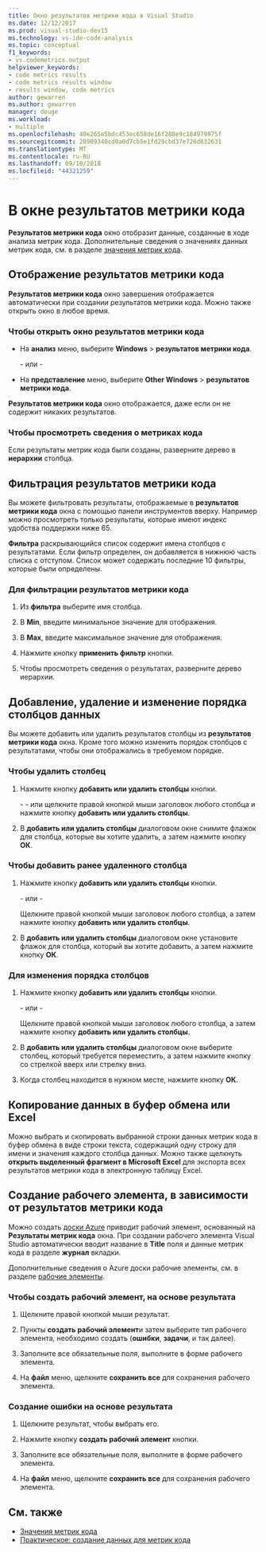 ```yaml
---
title: Окно результатов метрики кода в Visual Studio
ms.date: 12/12/2017
ms.prod: visual-studio-dev15
ms.technology: vs-ide-code-analysis
ms.topic: conceptual
f1_keywords:
- vs.codemetrics.output
helpviewer_keywords:
- code metrics results
- code metrics results window
- results window, code metrics
author: gewarren
ms.author: gewarren
manager: douge
ms.workload:
- multiple
ms.openlocfilehash: 40e265e5bdc453ec658de16f288e9c184979975f
ms.sourcegitcommit: 28909340cd0a0d7cb5e1fd29cbd37e726d832631
ms.translationtype: MT
ms.contentlocale: ru-RU
ms.lasthandoff: 09/10/2018
ms.locfileid: "44321259"
---
```

# <a name="using-the-code-metrics-results-window"></a>В окне результатов метрики кода

**Результатов метрики кода** окно отобразит данные, созданные в ходе анализа метрик кода. Дополнительные сведения о значениях данных метрик кода, см. в разделе [значения метрик кода](../code-quality/code-metrics-values.md).

## <a name="displaying-code-metrics-results"></a>Отображение результатов метрики кода

**Результатов метрики кода** окно завершения отображается автоматически при создании результатов метрики кода. Можно также открыть окно в любое время.

### <a name="to-display-the-code-metrics-results-window"></a>Чтобы открыть окно результатов метрики кода

- На **анализ** меню, выберите **Windows** > **результатов метрики кода**.

   \- или -

- На **представление** меню, выберите **Other Windows** > **результатов метрики кода**.

**Результатов метрики кода** окно отображается, даже если он не содержит никаких результатов.

### <a name="to-view-code-metrics-details"></a>Чтобы просмотреть сведения о метриках кода

Если результаты метрик кода были созданы, разверните дерево в **иерархии** столбца.

## <a name="filtering-code-metrics-results"></a>Фильтрация результатов метрики кода

Вы можете фильтровать результаты, отображаемые в **результатов метрики кода** окна с помощью панели инструментов вверху. Например можно просмотреть только результаты, которые имеют индекс удобства поддержки ниже 65.

**Фильтра** раскрывающийся список содержит имена столбцов с результатами. Если фильтр определен, он добавляется в нижнюю часть списка с отступом. Список может содержать последние 10 фильтры, которые были определены.

### <a name="to-filter-the-code-metrics-results"></a>Для фильтрации результатов метрики кода

1.  Из **фильтра** выберите имя столбца.

2.  В **Min**, введите минимальное значение для отображения.

3.  В **Max**, введите максимальное значение для отображения.

4.  Нажмите кнопку **применить фильтр** кнопки.

5.  Чтобы просмотреть сведения о результатах, разверните дерево иерархии.

## <a name="adding-removing-and-rearranging-data-columns"></a>Добавление, удаление и изменение порядка столбцов данных

Вы можете добавить или удалить результатов столбцы из **результатов метрики кода** окна. Кроме того можно изменить порядок столбцов с результатами, чтобы они отображались в требуемом порядке.

### <a name="to-remove-a-column"></a>Чтобы удалить столбец

1. Нажмите кнопку **добавить или удалить столбцы** кнопки.

     \- - или щелкните правой кнопкой мыши заголовок любого столбца и нажмите кнопку **добавить или удалить столбцы**.

1. В **добавить или удалить столбцы** диалоговом окне снимите флажок для столбца, которые вы хотите удалить, а затем нажмите кнопку **ОК**.

### <a name="to-add-a-previously-removed-column"></a>Чтобы добавить ранее удаленного столбца

1. Нажмите кнопку **добавить или удалить столбцы** кнопки.

     \- или -

     Щелкните правой кнопкой мыши заголовок любого столбца, а затем нажмите кнопку **добавить или удалить столбцы**.

1. В **добавить или удалить столбцы** диалоговом окне установите флажок для столбца, который вы хотите добавить, а затем нажмите кнопку **ОК**.

### <a name="to-rearrange-columns"></a>Для изменения порядка столбцов

1. Нажмите кнопку **добавить или удалить столбцы** кнопки.

     \- или -

     Щелкните правой кнопкой мыши заголовок любого столбца, а затем нажмите кнопку **добавить или удалить столбцы**.

1. В **добавить или удалить столбцы** диалоговом окне выберите столбец, который требуется переместить, а затем нажмите кнопку со стрелкой вверх или стрелку вниз.

1. Когда столбец находится в нужном месте, нажмите кнопку **ОК**.

## <a name="copying-data-to-the-clipboard-or-excel"></a>Копирование данных в буфер обмена или Excel

Можно выбрать и скопировать выбранной строки данных метрик кода в буфер обмена в виде строки текста, содержащий одну строку для имени и значения каждого столбца данных. Можно также щелкнуть **открыть выделенный фрагмент в Microsoft Excel** для экспорта всех результатов метрики кода в электронную таблицу Excel.

## <a name="creating-a-work-item-based-on-code-metric-results"></a>Создание рабочего элемента, в зависимости от результатов метрики кода

Можно создать [доски Azure](/azure/devops/boards/index?view=vsts) приводит рабочий элемент, основанный на **Результаты метрик кода** окна. При создании рабочего элемента Visual Studio автоматически вводит название в **Title** поля и данные метрик кода в разделе **журнал** вкладки.

Дополнительные сведения о Azure доски рабочие элементы, см. в разделе [рабочие элементы](/azure/devops/boards/work-items/index?view=vsts).

### <a name="to-create-a-work-item-based-on-a-result"></a>Чтобы создать рабочий элемент, на основе результата

1.  Щелкните правой кнопкой мыши результат.

2.  Пункты **создать рабочий элемент**и затем выберите тип рабочего элемента, необходимо создать (**ошибки**, **задачи**, и так далее).

3.  Заполните все обязательные поля, выполните в форме рабочего элемента.

4.  На **файл** меню, щелкните **сохранить все** для сохранения рабочего элемента.

### <a name="to-create-a-bug-based-on-a-result"></a>Создание ошибки на основе результата

1.  Щелкните результат, чтобы выбрать его.

2.  Нажмите кнопку **создать рабочий элемент** кнопки.

3.  Заполните все обязательные поля, выполните в форме рабочего элемента.

4.  На **файл** меню, щелкните **сохранить все** для сохранения рабочего элемента.

## <a name="see-also"></a>См. также

- [Значения метрик кода](../code-quality/code-metrics-values.md)
- [Практическое: создание данных для метрик кода](../code-quality/how-to-generate-code-metrics-data.md)